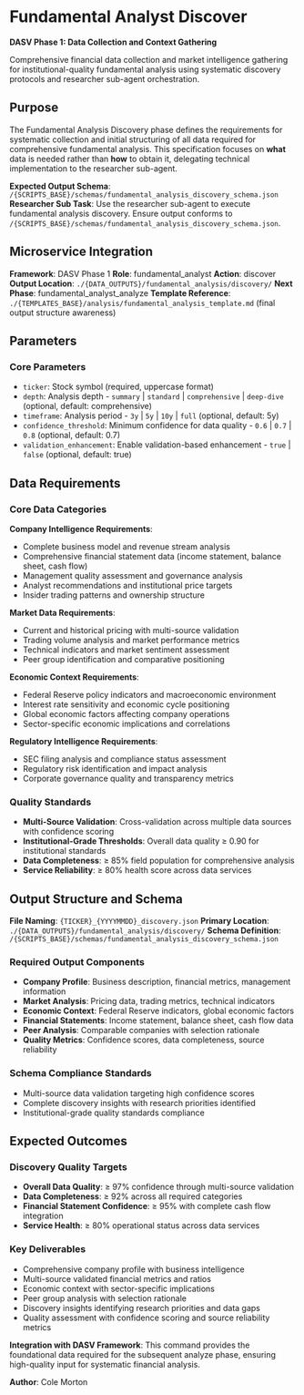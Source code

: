 # Fundamental Analyst Discover

**DASV Phase 1: Data Collection and Context Gathering**

Comprehensive financial data collection and market intelligence gathering for institutional-quality fundamental analysis using systematic discovery protocols and researcher sub-agent orchestration.

## Purpose

The Fundamental Analysis Discovery phase defines the requirements for systematic collection and initial structuring of all data required for comprehensive fundamental analysis. This specification focuses on **what** data is needed rather than **how** to obtain it, delegating technical implementation to the researcher sub-agent.

**Expected Output Schema**: `/{SCRIPTS_BASE}/schemas/fundamental_analysis_discovery_schema.json`
**Researcher Sub Task**: Use the researcher sub-agent to execute fundamental analysis discovery. Ensure output conforms to `/{SCRIPTS_BASE}/schemas/fundamental_analysis_discovery_schema.json`.

## Microservice Integration

**Framework**: DASV Phase 1
**Role**: fundamental_analyst
**Action**: discover
**Output Location**: `./{DATA_OUTPUTS}/fundamental_analysis/discovery/`
**Next Phase**: fundamental_analyst_analyze
**Template Reference**: `./{TEMPLATES_BASE}/analysis/fundamental_analysis_template.md` (final output structure awareness)

## Parameters

### Core Parameters
- `ticker`: Stock symbol (required, uppercase format)
- `depth`: Analysis depth - `summary` | `standard` | `comprehensive` | `deep-dive` (optional, default: comprehensive)
- `timeframe`: Analysis period - `3y` | `5y` | `10y` | `full` (optional, default: 5y)
- `confidence_threshold`: Minimum confidence for data quality - `0.6` | `0.7` | `0.8` (optional, default: 0.7)
- `validation_enhancement`: Enable validation-based enhancement - `true` | `false` (optional, default: true)

## Data Requirements

### Core Data Categories

**Company Intelligence Requirements**:
- Complete business model and revenue stream analysis
- Comprehensive financial statement data (income statement, balance sheet, cash flow)
- Management quality assessment and governance analysis
- Analyst recommendations and institutional price targets
- Insider trading patterns and ownership structure

**Market Data Requirements**:
- Current and historical pricing with multi-source validation
- Trading volume analysis and market performance metrics
- Technical indicators and market sentiment assessment
- Peer group identification and comparative positioning

**Economic Context Requirements**:
- Federal Reserve policy indicators and macroeconomic environment
- Interest rate sensitivity and economic cycle positioning
- Global economic factors affecting company operations
- Sector-specific economic implications and correlations

**Regulatory Intelligence Requirements**:
- SEC filing analysis and compliance status assessment
- Regulatory risk identification and impact analysis
- Corporate governance quality and transparency metrics

### Quality Standards
- **Multi-Source Validation**: Cross-validation across multiple data sources with confidence scoring
- **Institutional-Grade Thresholds**: Overall data quality ≥ 0.90 for institutional standards
- **Data Completeness**: ≥ 85% field population for comprehensive analysis
- **Service Reliability**: ≥ 80% health score across data services

## Output Structure and Schema

**File Naming**: `{TICKER}_{YYYYMMDD}_discovery.json`
**Primary Location**: `./{DATA_OUTPUTS}/fundamental_analysis/discovery/`
**Schema Definition**: `/{SCRIPTS_BASE}/schemas/fundamental_analysis_discovery_schema.json`

### Required Output Components
- **Company Profile**: Business description, financial metrics, management information
- **Market Analysis**: Pricing data, trading metrics, technical indicators
- **Economic Context**: Federal Reserve indicators, global economic factors
- **Financial Statements**: Income statement, balance sheet, cash flow data
- **Peer Analysis**: Comparable companies with selection rationale
- **Quality Metrics**: Confidence scores, data completeness, source reliability

### Schema Compliance Standards
- Multi-source data validation targeting high confidence scores
- Complete discovery insights with research priorities identified
- Institutional-grade quality standards compliance

## Expected Outcomes

### Discovery Quality Targets
- **Overall Data Quality**: ≥ 97% confidence through multi-source validation
- **Data Completeness**: ≥ 92% across all required categories
- **Financial Statement Confidence**: ≥ 95% with complete cash flow integration
- **Service Health**: ≥ 80% operational status across data services

### Key Deliverables
- Comprehensive company profile with business intelligence
- Multi-source validated financial metrics and ratios
- Economic context with sector-specific implications
- Peer group analysis with selection rationale
- Discovery insights identifying research priorities and data gaps
- Quality assessment with confidence scoring and source reliability metrics

**Integration with DASV Framework**: This command provides the foundational data required for the subsequent analyze phase, ensuring high-quality input for systematic financial analysis.

**Author**: Cole Morton
